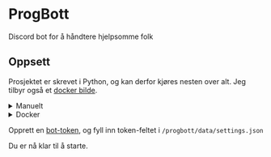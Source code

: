 # ProgBott

Discord bot for å håndtere hjelpsomme folk

## Oppsett
Prosjektet er skrevet i Python, og kan derfor kjøres nesten over alt. Jeg tilbyr også et [docker bilde](https://hub.docker.com/r/roxedus/progbott).


<details>
    <summary>Manuelt</summary>

For å sette opp programvaren, må du ha Python 3,8 eller nyere.


```bash
git clone https://github.com/Roxedus/ProgBott progbott
python -m pip install -r /progbott/requirements.txt
cp /progbott/settings.example.json /progbott/data/settings.json
```

</details>



<details>
  <summary>Docker</summary>

Eksempel docker-compose.yml

```yml
  fork:
    container_name: ProgBott
    image: roxedus/progbott:latest
    networks:
      - internal
    volumes:
      - ./progbott:/app/data
```

</details>


Opprett en [bot-token](https://discordapp.com/developers/docs/topics/oauth2#bots), og fyll inn token-feltet i `/progbott/data/settings.json`

Du er nå klar til å starte.